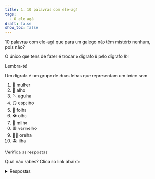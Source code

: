 ```yaml
---
title: 1. 10 palavras com ele-agá
tags:
  - O ele-agá
draft: false
show_toc: false
---
```

10 palavras com ele-agá que para um galego não têm mistério nenhum, pois não? 

O único que tens de fazer é trocar o dígrafo *ll* pelo dígrafo *lh:*

<article>
Lembra-te!

Um dígrafo é um grupo de duas letras que representam um único som.
</article>

1. <e-moji>👩</e-moji> <e-answer>mulher</e-answer>
2. <e-moji>🧄</e-moji> <e-answer>alho</e-answer>
3. <e-moji>🪡</e-moji> <e-answer>agulha</e-answer>
4. <e-moji>🪞</e-moji> <e-answer>espelho</e-answer>
5. <e-moji>🍁</e-moji> <e-answer>folha</e-answer>
6. <e-moji>👁️</e-moji> <e-answer>olho</e-answer>
7. <e-moji>🌽</e-moji> <e-answer>milho</e-answer>
8. <e-moji>🟥</e-moji> <e-answer>vermelho</e-answer>
9. <e-moji>👂🏻</e-moji> <e-answer>orelha</e-answer>
10. <e-moji>🏝️</e-moji> <e-answer>ilha</e-answer>

<e-validate>Verifica as respostas</e-validate>

Qual não sabes? Clica no link abaixo: <details> <summary>Respostas</summary>
<ol>
<li>mulher </li>
<li>alho </li>
<li>agulha </li>
<li>espelho </li>
<li>folha </li>
<li>olho </li>
<li>milho </li>
<li>vermelho </li>
<li>orelha </li>
<li>ilha </li>
</details>
